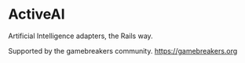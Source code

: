 # ActiveAI

Artificial Intelligence adapters, the Rails way.

Supported by the gamebreakers community. https://gamebreakers.org
